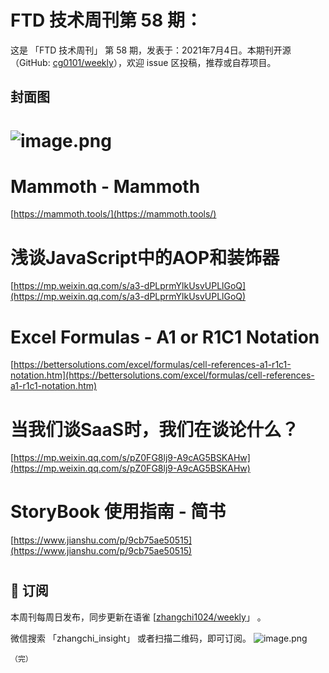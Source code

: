 # FTD 技术周刊第 58 期：
这是 「FTD 技术周刊」 第 58 期，发表于：2021年7月4日。本期刊开源（GitHub: [cg0101/weekly](https://github.com/cg0101/weekly)），欢迎 issue 区投稿，推荐或自荐项目。
## 封面图


# ![image.png](https://cdn.nlark.com/yuque/0/2020/png/132503/1605587456653-d33ac6aa-2885-4618-b269-b9c74f713657.png#height=607&id=K5xpf&margin=%5Bobject%20Object%5D&name=image.png&originHeight=607&originWidth=1080&originalType=binary&size=980501&status=done&style=none&width=1080)
# Mammoth - Mammoth
[https://mammoth.tools/](https://mammoth.tools/)
# 浅谈JavaScript中的AOP和装饰器
[https://mp.weixin.qq.com/s/a3-dPLprmYlkUsvUPLlGoQ](https://mp.weixin.qq.com/s/a3-dPLprmYlkUsvUPLlGoQ)


# Excel Formulas - A1 or R1C1 Notation
[https://bettersolutions.com/excel/formulas/cell-references-a1-r1c1-notation.htm](https://bettersolutions.com/excel/formulas/cell-references-a1-r1c1-notation.htm)
# 当我们谈SaaS时，我们在谈论什么？
[https://mp.weixin.qq.com/s/pZ0FG8lj9-A9cAG5BSKAHw](https://mp.weixin.qq.com/s/pZ0FG8lj9-A9cAG5BSKAHw)
# StoryBook 使用指南 - 简书
[https://www.jianshu.com/p/9cb75ae50515](https://www.jianshu.com/p/9cb75ae50515)
# 



## 📅 订阅
本周刊每周日发布，同步更新在语雀 [[zhangchi1024/weekly](https://www.yuque.com/zhangchi1024/weekly)」 。


微信搜索 「zhangchi_insight」 或者扫描二维码，即可订阅。
    ![image.png](https://cdn.nlark.com/yuque/0/2021/jpeg/132503/1640750963398-e8538e9e-6b96-46f7-abff-c93b56bdd377.jpeg?x-oss-process=image%2Fwatermark%2Ctype_d3F5LW1pY3JvaGVp%2Csize_36%2Ctext_5byg6amw%2Ccolor_FFFFFF%2Cshadow_50%2Ct_80%2Cg_se%2Cx_10%2Cy_10%2Fresize%2Cw_426%2Climit_0)
    
    （完）